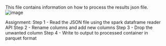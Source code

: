 This file contains information on how to process the results json file.
![image](https://github.com/ChandraliSarkar/PySpark-Personal-Project/assets/91789144/24c8d9d2-635e-44e8-94c2-bcba687aa903)


Assignment:
Step 1 - Read the JSON file using the spark dataframe reader API
Step 2 - Rename columns and add new columns
Step 3 - Drop the unwanted column
Step 4 - Write to output to processed container in parquet format
